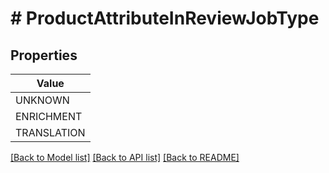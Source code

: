 # # ProductAttributeInReviewJobType


## Properties 



| Value |
------------ | 
UNKNOWN|&quot;ATTRIBUTE_IN_REVIEW_JOB_TYPE_UNKNOWN&quot;
ENRICHMENT|&quot;ATTRIBUTE_IN_REVIEW_JOB_TYPE_ENRICHMENT&quot;
TRANSLATION|&quot;ATTRIBUTE_IN_REVIEW_JOB_TYPE_TRANSLATION&quot;

[[Back to Model list]](../../README.md#models) [[Back to API list]](../../README.md#endpoints) [[Back to README]](../../README.md)

